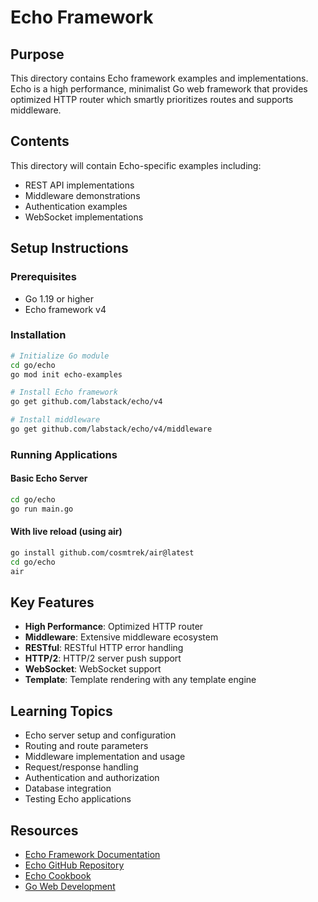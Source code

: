 # Echo Framework

## Purpose

This directory contains Echo framework examples and implementations. Echo is a high performance, minimalist Go web framework that provides optimized HTTP router which smartly prioritizes routes and supports middleware.

## Contents

This directory will contain Echo-specific examples including:
- REST API implementations
- Middleware demonstrations
- Authentication examples
- WebSocket implementations

## Setup Instructions

### Prerequisites
- Go 1.19 or higher
- Echo framework v4

### Installation
```bash
# Initialize Go module
cd go/echo
go mod init echo-examples

# Install Echo framework
go get github.com/labstack/echo/v4

# Install middleware
go get github.com/labstack/echo/v4/middleware
```

### Running Applications

#### Basic Echo Server
```bash
cd go/echo
go run main.go
```

#### With live reload (using air)
```bash
go install github.com/cosmtrek/air@latest
cd go/echo
air
```

## Key Features

- **High Performance**: Optimized HTTP router
- **Middleware**: Extensive middleware ecosystem
- **RESTful**: RESTful HTTP error handling
- **HTTP/2**: HTTP/2 server push support
- **WebSocket**: WebSocket support
- **Template**: Template rendering with any template engine

## Learning Topics

- Echo server setup and configuration
- Routing and route parameters
- Middleware implementation and usage
- Request/response handling
- Authentication and authorization
- Database integration
- Testing Echo applications

## Resources

- [Echo Framework Documentation](https://echo.labstack.com/)
- [Echo GitHub Repository](https://github.com/labstack/echo)
- [Echo Cookbook](https://echo.labstack.com/cookbook/)
- [Go Web Development](https://golang.org/doc/articles/wiki/)